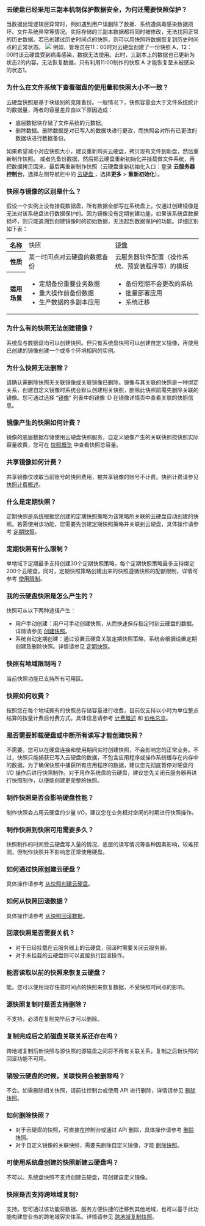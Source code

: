 ### 云硬盘已经采用三副本机制保护数据安全，为何还需要快照保护？
当数据出现逻辑层异常时，例如遇到用户误删除了数据、系统遭病毒感染数据损坏、文件系统异常等情况。实际存储的三副本数据都将同时被修改，无法找回正常的历史数据。若已创建过历史时间点的快照，则可以用快照将数据恢复到历史时间点的正常状态。
![](https://main.qcloudimg.com/raw/489f6b71326383b3aba931a1786d94e0.svg)
例如，管理员在11：00时对云硬盘创建了一份快照 A，12：00时该云硬盘受到病毒感染，数据无法使用。此时，三副本上的数据也已更新为状态2的内容，无法恢复数据，只有利用11:00制作的快照 A 才能恢复至未被感染的状态1。

### 为什么在文件系统下查看磁盘的使用量和快照大小不一致？
云硬盘快照是基于块级别的克隆备份。一般情况下，快照容量会大于文件系统统计的数据量，两者的容量差异由以下原因造成：
- 底层数据块存储了文件系统的元数据。
- 删除数据。删除数据是对已写入的数据块进行更改，而快照会对所有已更改的数据块进行数据备份。

如果希望减小对应快照大小，建议重新购买云硬盘，拷贝现有文件到新盘，然后重新制作快照。 或者先备份数据，然后把云硬盘重新初始化并挂载做文件系统，再把数据拷贝回来，最后再重新制作快照（云硬盘重新初始化入口：登录 **云服务器控制台**，选择左侧导航栏中的 [云硬盘 ](https://console.cloud.tencent.com/cvm/cbs )，选择**更多** > **重新初始化**）。

### 快照与镜像的区别是什么？
假设一个实例上没有挂载数据盘，所有数据全部写在系统盘上，仅通过创建镜像是无法对该系统盘进行数据保护的。因为镜像没有定期创建功能，如果该系统盘数据损坏，则只能追溯到创建镜像时的初始数据，无法起到数据保护的功能。详细区别如下表：

<table>
		<tr>
		<th width="10%">名称</th>
		<td width="45%">快照</td>
		<td><a href="https://cloud.tencent.com/document/product/213/4940">镜像</a></td>
		</tr>
		<tr>
		<th>性质</th>
			<td>某一时间点对云硬盘的数据备份</td>
	   	<td>云服务器软件配置（操作系统、预安装程序等）的模板</td>
		</tr>
		<tr>
		<th>适用场景</th>
		<td>
			<ul>
				<li>定期备份重要业务数据</li>
				<li>重大操作前备份数据</li>
				<li>生产数据的多副本应用</li>
			</ul>
		</td>
		<td>
			<ul>
				<li>备份短期不会更改的系统</li>
				<li>批量部署应用</li>
				<li>系统迁移</li>
			</ul>
		</td>
		</tr>
</table>


### 为什么有的快照无法创建镜像？
系统盘与数据盘均可以创建快照。但只有系统盘快照可以创建自定义镜像，再使用已创建的镜像创建一个或多个环境相同的实例。

### 为什么快照无法删除？
请确认需删除快照无关联镜像或关联镜像已删除。镜像与其关联的快照是一种绑定关系，创建自定义镜像时系统会默认创建相关快照，删除此快照前需先删除关联的镜像。您可通过选择 “[镜像](https://console.cloud.tencent.com/cvm/image)” 列表中的镜像 ID 在镜像详情页中查看关联的快照信息。

### 镜像产生的快照如何计费？
镜像的底层数据存储使用云硬盘快照服务，自定义镜像产生的关联快照按快照实际容量收费，您可在 [快照概览](https://console.cloud.tencent.com/cvm/snapshot/overview) 中查看快照总容量。

### 共享镜像如何计费？
共享镜像仅收取当前账号的快照费用，被共享镜像的账号不计费。快照计费请参见 [快照计费概述](https://cloud.tencent.com/document/product/362/32361#Snapshot)。



### 什么是定期快照？
定期快照是系统根据您创建的定期快照策略为该策略所关联的云硬盘自动创建的快照。若需使用该功能，您需要先创建定期快照策略并关联到云硬盘，具体操作请参考 [定期快照](https://cloud.tencent.com/document/product/362/8191)。


### 定期快照有什么限制？
单地域下定期最多支持创建30个定期快照策略，每个定期快照策略最多支持绑定200个云硬盘。同时，定期快照策略创建出来的快照遵循快照的配额限制，详情可参考 [使用限制](https://cloud.tencent.com/document/product/362/5145)。

### 我的云硬盘快照是怎么产生的？
快照可从以下两种途径产生：
- 用户手动创建：用户可手动创建快照，从而快速保存指定时刻云硬盘的数据。详情请参见 [创建快照](https://cloud.tencent.com/document/product/362/5755)。
- 系统自动定期创建：通过设置云硬盘关联定期快照策略，系统会根据设置定期创建及删除快照。详情请参见 [定期快照](https://cloud.tencent.com/document/product/362/8191)。

### 快照有地域限制吗？
当前快照功能已支持所有可用区。

### 快照如何收费？
按照您在每个地域拥有的快照总存储容量进行收费，目前仅支持以小时为单位整点结算的按量计费后付费方式。具体信息请参考 [计费概述](https://cloud.tencent.com/document/product/362/32361#Snapshot) 和 [价格总览](https://cloud.tencent.com/document/product/362/2413#Snapshot)。

### 是否需要卸载硬盘或中断所有读写才能创建快照？
不需要。您可以在硬盘连接和使用期间实时创建快照，不会影响您的正常业务。不过，快照只能捕获已写入云硬盘的数据，不包含应用程序或操作系统缓存在内存中的数据。为了确保快照中捕获所有应用程序的数据，建议您先彻底暂停对硬盘的 I/O 操作后进行快照制作。对于用作系统盘的云硬盘，建议您先关闭云服务器再进行快照制作，以便能创建更完整的快照。

### 制作快照是否会影响硬盘性能？
制作快照会占用云硬盘的少量 I/O，建议您在业务相对空闲的时期进行快照操作。

### 制作快照到快照可用需要多久？
快照制作的时间受云硬盘写入量的情况、底层的读写情况等各种因素影响，较难预测，但制作快照并不影响您正常使用硬盘。

### 如何通过快照创建云硬盘？
具体操作请参考 [从快照创建云硬盘](https://cloud.tencent.com/document/product/362/5757)。

### 如何从快照回滚数据？
具体操作请参考 [从快照回滚数据](https://cloud.tencent.com/document/product/362/5756)。

### 回滚快照是否需要关机？
- 对于已经挂载在云服务器上的云硬盘，回滚时需要关闭云服务器。
- 对于未挂载的云硬盘则可以直接执行回滚操作。

### 能否读取以前的快照来恢复云硬盘？
能。您可以使用现存任意时间点的快照来恢复数据，不受快照时间点的影响。

### 源快照复制时是否支持删除？
不支持，必须在复制完毕后才可以删除。

### 复制完成后之前磁盘关联关系还存在吗？
跨地域复制后新快照与源快照的源磁盘之间将不再有关联关系，复制之后新快照的回滚功能不可用。

### 销毁云硬盘的时候，关联快照会被删除吗？
不会。如需删除相关快照，请前往控制台或使用 API 进行删除，详情请参见 [删除快照](https://cloud.tencent.com/document/product/362/5758)。

### 如何删除快照？
- 对于云硬盘的快照，可直接在控制台或通过 API 删除，具体操作请参考 [删除快照](https://cloud.tencent.com/document/product/362/5758)。
- 对于自定义镜像的关联快照，需要先删除自定义镜像，才能 [删除快照](https://cloud.tencent.com/document/product/362/5758)。

### 可使用系统盘创建的快照新建云硬盘吗？
不可以。系统盘快照不支持创建云硬盘，可创建自定义镜像。

### 快照是否支持跨地域复制?
支持。您可通过该功能将数据、服务方便快捷的迁移到其他地域，也可以基于此功能构建您业务的跨地域容灾体系。详情请参见 [跨地域复制快照](https://cloud.tencent.com/document/product/362/18152)。


